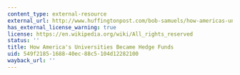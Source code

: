 ```yaml
---
content_type: external-resource
external_url: http://www.huffingtonpost.com/bob-samuels/how-americas-universities_b_440954.html
has_external_license_warning: true
license: https://en.wikipedia.org/wiki/All_rights_reserved
status: ''
title: How America's Universities Became Hedge Funds
uid: 549f2185-1688-40ec-88c5-104d12282100
wayback_url: ''
---
```

